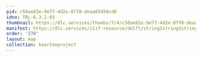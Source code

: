 ```yaml
---
pid: c50ae62e-9e77-4d2e-87f8-deaa65450cd0
idno: TRL-6.3.2.03
thumbnail: https://dlc.services/thumbs/7/4/c50ae62e-9e77-4d2e-87f8-deaa65450cd0/full/400,339/0/default.jpg
manifest: https://dlc.services/iiif-resource/delft/string1string2string3/kaartenproject-2007/TRL-6.3.2.03
order: '278'
layout: map
collection: kaartenproject
---
```

